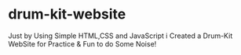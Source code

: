 # drum-kit-website
Just by Using Simple HTML,CSS and JavaScript i Created a Drum-Kit WebSite for Practice &amp; Fun to do Some Noise!
